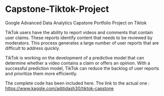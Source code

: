 # Capstone-Tiktok-Project
Google Advanced Data Analytics Capstone Portfolio Project on Tiktok


TikTok users have the ability to report videos and comments that contain user claims. These reports identify content that needs to be reviewed by moderators. This process generates a large number of user reports that are difficult to address quickly.

TikTok is working on the development of a predictive model that can determine whether a video contains a claim or offers an opinion. With a successful prediction model, TikTok can reduce the backlog of user reports and prioritize them more efficiently.

The complete code has been included here. The link to the actual one : https://www.kaggle.com/aditidash30/tiktok-capstone
